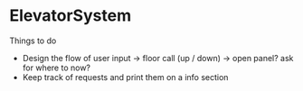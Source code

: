 # ElevatorSystem

Things to do
- Design the flow of user input -> floor call (up / down) -> open panel? ask for where to now?
- Keep track of requests and print them on a info section
